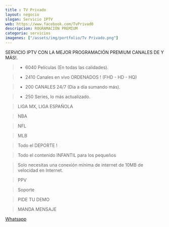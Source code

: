 ```yaml
---
title : TV Privado
layout: negocio
slogan: Servicio IPTV
web: https://www.facebook.com/TvPrivad0
descripcion: ROGRAMACIÓN PREMIUM
categoria: servicios
imagenes: ["/assets/img/portfolio/Tv Privado.png"]
---
```

SERVICIO IPTV CON LA MEJOR PROGRAMACIÓN PREMIUM CANALES DE Y MÁS!.

>+ 6040 Películas (En todas las calidades).

>+ 2410 Canales en vivo ORDENADOS ! (FHD - HD - HQ)

>+ 200 CANALES 24/7 (Dia a día sumando más).

>+ 250 Series, lo más actualizado.

>LIGA MX, LIGA ESPAÑOLA

>NBA

>NFL

>MLB

>Todo el DEPORTE !

>Todo el contenido INFANTIL para los pequeños

>Solo necesitas una conexión mínima de internet de 10MB de velocidad en Internet.

>PPV

>Soporte

>PIDE TU DEMO

>MANDA MENSAJE

[Whatsapp](https://bit.ly/2K2zzqW)
